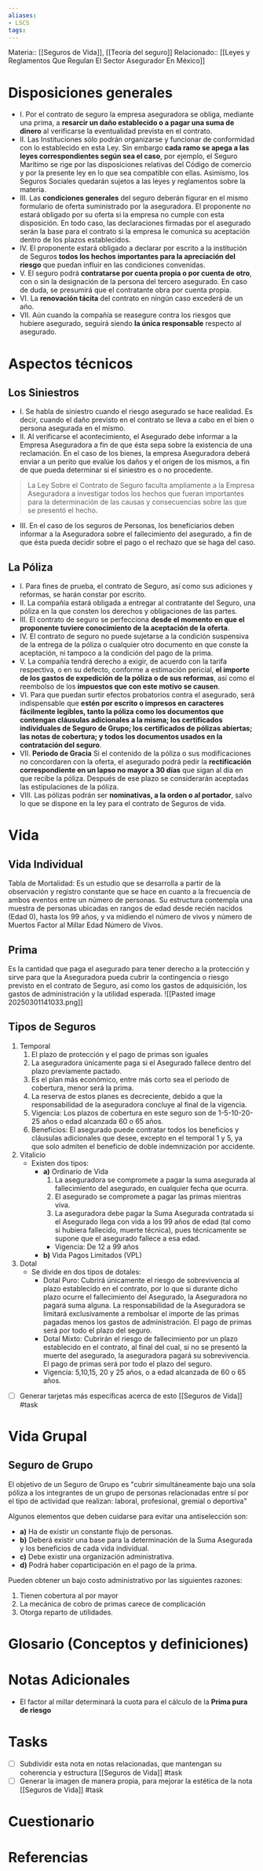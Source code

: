 ```yaml
---
aliases: 
- LSCS
tags:
---
```

Materia:: [[Seguros de Vida]], [[Teoría del seguro]]
Relacionado:: [[Leyes y Reglamentos Que Regulan El Sector Asegurador En México]]

# Disposiciones generales 
- I. Por el contrato de seguro la empresa aseguradora se obliga, mediante una prima, a **resarcir un daño establecido o a pagar una suma de dinero** al verificarse la eventualidad prevista en el contrato. 
- II. Las Instituciones sólo podrán organizarse y funcionar de conformidad con lo establecido en esta Ley. Sin embargo **cada ramo se apega a las leyes correspondientes según sea el caso**, por ejemplo, el Seguro Marítimo se rige por las disposiciones relativas del Código de comercio y por la presente ley en lo que sea compatible con ellas. Asimismo, los Seguros Sociales quedarán sujetos a las leyes y reglamentos sobre la materia. 
- III. Las **condiciones generales** del seguro deberán figurar en el mismo formulario de oferta suministrado por la aseguradora. El proponente no estará obligado por su oferta si la empresa no cumple con esta disposición. En todo caso, las declaraciones firmadas por el asegurado serán la base para el contrato si la empresa le comunica su aceptación dentro de los plazos establecidos. 
- IV. El proponente estará obligado a declarar por escrito a la institución de Seguros **todos los hechos importantes para la apreciación del riesgo** que puedan influir en las condiciones convenidas. 
- V. El seguro podrá **contratarse por cuenta propia o por cuenta de otro**, con o sin la designación de la persona del tercero asegurado. En caso de duda, se presumirá que el contratante obra por cuenta propia. 
- VI. La **renovación tácita** del contrato en ningún caso excederá de un año. 
- VII. Aún cuando la compañía se reasegure contra los riesgos que hubiere asegurado, seguirá siendo **la única responsable** respecto al asegurado. 
# Aspectos técnicos 
## Los Siniestros 
- I. Se habla de siniestro cuando el riesgo asegurado se hace realidad. Es decir, cuando el daño previsto en el contrato se lleva a cabo en el bien o persona asegurada en el mismo.
- II. Al verificarse el acontecimiento, el Asegurado debe informar a la Empresa Aseguradora a fin de que ésta sepa sobre la existencia de una reclamación. En el caso de los bienes, la empresa Aseguradora deberá enviar a un perito que evalúe los daños y el origen de los mismos, a fin de que pueda determinar si el siniestro es o no procedente.

> La Ley Sobre el Contrato de Seguro faculta ampliamente a la Empresa Aseguradora a investigar todos los hechos que fueran importantes para la determinación de las causas y consecuencias sobre las que se presentó el hecho. 

- III. En el caso de los seguros de Personas, los beneficiarios deben informar a la Aseguradora sobre el fallecimiento del asegurado, a fin de que ésta pueda decidir sobre el pago o el rechazo que se haga del caso.
## La Póliza 
- I. Para fines de prueba, el contrato de Seguro, así como sus adiciones y reformas, se harán constar por escrito. 
- II. La compañía estará obligada a entregar al contratante del Seguro, una póliza en la que consten los derechos y obligaciones de las partes. 
- III. El contrato de seguro se perfecciona **desde el momento en que el proponente tuviere conocimiento de la aceptación de la oferta**. 
- IV. El contrato de seguro no puede sujetarse a la condición suspensiva de la entrega de la póliza o cualquier otro documento en que conste la aceptación, ni tampoco a la condición del pago de la prima. 
- V. La compañía tendrá derecho a exigir, de acuerdo con la tarifa respectiva, o en su defecto, conforme a estimación pericial, **el importe de los gastos de expedición de la póliza o de sus reformas**, así como el reembolso de los **impuestos que con este motivo se causen**. 
- VI. Para que puedan surtir efectos probatorios contra el asegurado, será indispensable que **estén por escrito o impresos en caracteres fácilmente legibles, tanto la póliza como los documentos que contengan cláusulas adicionales a la misma; los certificados individuales de Seguro de Grupo; los certificados de pólizas abiertas; las notas de cobertura; y todos los documentos usados en la contratación del seguro**. 
- VII. **Periodo de Gracia** Si el contenido de la póliza o sus modificaciones no concordaren con la oferta, el asegurado podrá pedir la **rectificación correspondiente en un lapso no mayor a 30 días** que sigan al día en que recibe la póliza. Después de ese plazo se considerarán aceptadas las estipulaciones de la póliza. 
- VIII. Las pólizas podrán ser **nominativas, a la orden o al portador**, salvo lo que se dispone en la ley para el contrato de Seguros de vida. 
# Vida 
## Vida Individual 
Tabla de Mortalidad: Es un estudio que se desarrolla a partir de la observación y registro constante que se hace en cuanto a la frecuencia de ambos eventos entre un número de personas. Su estructura contempla una muestra de personas ubicadas en rangos de edad desde recién nacidos (Edad 0), hasta los 99 años, y va midiendo el número de vivos y número de Muertos Factor al Millar Edad Número de Vivos. 
## Prima 
Es la cantidad que paga el asegurado para tener derecho a la protección y sirve para que la Aseguradora pueda cubrir la contingencia o riesgo previsto en el contrato de Seguro, así como los gastos de adquisición, los gastos de administración y la utilidad esperada. 
![[Pasted image 20250301141033.png]]
## Tipos de Seguros 
1. Temporal
	1. El plazo de protección y el pago de primas son iguales
	2. La aseguradora únicamente paga si el Asegurado fallece dentro del plazo previamente pactado. 
	3. Es el plan más económico, entre más corto sea el periodo de cobertura, menor será la prima. 
	4. La reserva de estos planes es decreciente, debido a que la responsabilidad de la aseguradora concluye al final de la vigencia. 
	5. Vigencia: Los plazos de cobertura en este seguro son de 1-5-10-20-25 años o edad alcanzada 60 o 65 años.
	6. Beneficios: El asegurado puede contratar todos los beneficios y cláusulas adicionales que desee, excepto en el temporal 1 y 5, ya que solo admiten el beneficio de doble indemnización por accidente.  
2. Vitalicio
	- Existen dos tipos: 
		- **a)** Ordinario de Vida 
			1. La aseguradora se compromete a pagar la suma asegurada al fallecimiento del asegurado, en cualquier fecha que ocurra. 
			2. El asegurado se compromete a pagar las primas mientras viva. 
			3. La aseguradora debe pagar la Suma Asegurada contratada si el Asegurado llega con vida a los 99 años de edad (tal como si hubiera fallecido, muerte técnica), pues técnicamente se supone que el asegurado fallece a esa edad.
			- Vigencia: De 12 a 99 años 
		- **b)** Vida Pagos Limitados (VPL)
3. Dotal 
	- Se divide en dos tipos de dotales:
		- Dotal Puro: Cubrirá únicamente el riesgo de sobrevivencia al plazo establecido en el contrato, por lo que si durante dicho plazo ocurre el fallecimiento del Asegurado, la Aseguradora no pagará suma alguna. La responsabilidad de la Aseguradora se limitará exclusivamente a rembolsar el importe de las primas pagadas menos los gastos de administración. El pago de primas será por todo el plazo del seguro. 
		- Dotal Mixto: Cubrirán el riesgo de fallecimiento por un plazo establecido en el contrato, al final del cual, si no se presentó la muerte del asegurado, la aseguradora pagará su sobrevivencia. El pago de primas será por todo el plazo del seguro. 
		- Vigencia: 5,10,15, 20 y 25 años, o a edad alcanzada de 60 o 65 años.
- [ ] Generar tarjetas más específicas acerca de esto [[Seguros de Vida]] #task 
# Vida Grupal 
## Seguro de Grupo
El objetivo de un Seguro de Grupo es "cubrir simultáneamente bajo una sola póliza a los integrantes de un grupo de personas relacionadas entre sí por el tipo de actividad que realizan: laboral, profesional, gremial o deportiva"

Algunos elementos que deben cuidarse para evitar una antiselección son: 
- **a)** Ha de existir un constante flujo de personas. 
- **b)** Deberá existir una base para la determinación de la Suma Asegurada y los beneficios de cada vida individual. 
- **c)** Debe existir una organización administrativa. 
- **d)** Podrá haber coparticipación en el pago de la prima. 

Pueden obtener un bajo costo administrativo por las siguientes razones: 
1. Tienen cobertura al por mayor 
2. La mecánica de cobro de primas carece de complicación
3. Otorga reparto de utilidades. 
# Glosario (Conceptos y definiciones)

# Notas Adicionales
- El factor al millar determinará la cuota para el cálculo de la **Prima pura de riesgo**
# Tasks
- [ ] Subdividir esta nota en notas relacionadas, que mantengan su coherencia y estructura [[Seguros de Vida]] #task 
- [ ] Generar la imagen de manera propia, para mejorar la estética de la nota [[Seguros de Vida]] #task 
# Cuestionario

# Referencias 
